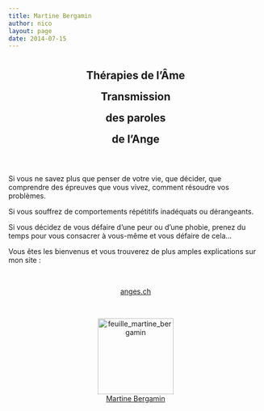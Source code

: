 ```yaml
---
title: Martine Bergamin
author: nico
layout: page
date: 2014-07-15
---
```


<h2 style="text-align: center; line-height: 2em; border: none;">
  Thérapies de l’Âme<br /> Transmission<br /> des paroles<br /> de l’Ange
</h2>

&nbsp;

Si vous ne savez plus que penser de votre vie, que décider, que comprendre des épreuves que vous vivez, comment résoudre vos problèmes.

Si vous souffrez de comportements répétitifs inadéquats ou dérangeants.

Si vous décidez de vous défaire d’une peur ou d’une phobie, prenez du temps pour vous consacrer à vous-même et vous défaire de cela&#8230;

Vous êtes les bienvenus et vous trouverez de plus amples explications sur mon site :

&nbsp;

<p style="text-align: center;">
  <a title="anges.ch" href="http://anges.ch" target="_blank">anges.ch</a>
</p>

&nbsp;

<p style="text-align: center;">
  <a href="http://anges.ch" target="_blank"><img class="aligncenter size-thumbnail wp-image-220" src="/wp-content/uploads/2014/07/feuille_martine_bergamin-150x150.png" alt="feuille_martine_bergamin" width="150" height="150" /><br /> Martine Bergamin</a>
</p>

&nbsp;